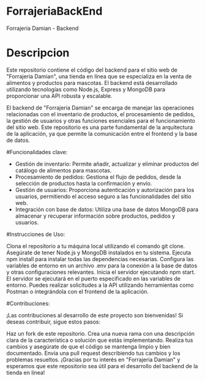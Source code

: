 # ForrajeriaBackEnd
 Forrajeria Damian - Backend
 
 # Descripcion
 Este repositorio contiene el código del backend para el sitio web de "Forrajeria Damian", una tienda en línea que se especializa en la venta de alimentos y productos para mascotas. El backend está desarrollado utilizando tecnologías como Node.js, Express y MongoDB para proporcionar una API robusta y escalable.

El backend de "Forrajeria Damian" se encarga de manejar las operaciones relacionadas con el inventario de productos, el procesamiento de pedidos, la gestión de usuarios y otras funciones esenciales para el funcionamiento del sitio web. Este repositorio es una parte fundamental de la arquitectura de la aplicación, ya que permite la comunicación entre el frontend y la base de datos.


#Funcionalidades clave:
- Gestión de inventario: Permite añadir, actualizar y eliminar productos del catálogo de alimentos para mascotas.
- Procesamiento de pedidos: Gestiona el flujo de pedidos, desde la selección de productos hasta la confirmación y envío.
- Gestión de usuarios: Proporciona autenticación y autorización para los usuarios, permitiendo el acceso seguro a las funcionalidades del sitio web.
- Integración con base de datos: Utiliza una base de datos MongoDB para almacenar y recuperar información sobre productos, pedidos y usuarios.

#Instrucciones de Uso:

Clona el repositorio a tu máquina local utilizando el comando git clone.
Asegúrate de tener Node.js y MongoDB instalados en tu sistema.
Ejecuta npm install para instalar todas las dependencias necesarias.
Configura las variables de entorno en un archivo .env para la conexión a la base de datos y otras configuraciones relevantes.
Inicia el servidor ejecutando npm start. El servidor se ejecutará en el puerto especificado en las variables de entorno.
Puedes realizar solicitudes a la API utilizando herramientas como Postman o integrándola con el frontend de la aplicación.


#Contribuciones:

¡Las contribuciones al desarrollo de este proyecto son bienvenidas! Si deseas contribuir, sigue estos pasos:

Haz un fork de este repositorio.
Crea una nueva rama con una descripción clara de la característica o solución que estás implementando.
Realiza tus cambios y asegúrate de que el código se mantenga limpio y bien documentado.
Envía una pull request describiendo tus cambios y los problemas resueltos.
¡Gracias por tu interés en "Forrajeria Damian" y esperamos que este repositorio sea útil para el desarrollo del backend de la tienda en línea!


